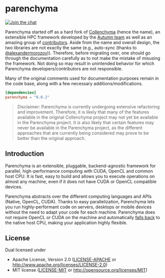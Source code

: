 # parenchyma

[![Join the chat](https://badges.gitter.im/lychee-eng/parenchyma.svg)](https://gitter.im/lychee-eng/parenchyma)

Parenchyma started off as a hard fork of [Collenchyma][collenchyma-repo] (hence the name), an 
extensible HPC framework developed by the [Autumn team] as well as an amazing group 
of [contributors][collenchyma-contributors]. Aside from the name and overall design, the two 
libraries are not exactly the same (e.g., auto-sync (thanks to [@alexandermorozov](/../../issues/2))). 
Therefore, before migrating over, one should go through the documentation carefully as to not make 
the mistake of misusing the framework. Not doing so may result in unintended behavior for 
which Parenchyma developers/contributors are not responsible.

Many of the original comments used for documentation purposes remain in the code base, along with 
a few necessary additions/modifications.

```toml
[dependencies]
parenchyma = "0.0.2"
```

> Disclaimer: Parenchyma is currently undergoing extensive refactoring and improvement. Therefore, 
> it is likely that many of the features available in the original Collenchyma project may not yet 
> be available in the Parenchyma project. It is also likely that certain features may never be 
> available in the Parenchyma project, as the different approaches that are currently being 
> considered may prove to be better than the original approach.

## Introduction

Parenchyma is an extensible, pluggable, backend-agnostic framework for parallel, high-performance 
computing with CUDA, OpenCL and common host CPU. It is fast, easy to build and allows you to execute 
operations on almost any machine, even if it does not have CUDA or OpenCL compatible devices.

Parenchyma abstracts over the different computing languages and APIs (Native, OpenCL, CUDA). 
Thanks to easy parallelization, Parenchyma lets you run highly-performant code on servers, desktops 
or mobile devices without the need to adapt your code for each machine. Parenchyma does 
not require OpenCL or CUDA on the machine and automatically [falls back](/../../issues/15) to the 
native host CPU, making your application highly flexible.

## License

Dual licensed under
  * Apache License, Version 2.0 ([LICENSE-APACHE] or http://www.apache.org/licenses/LICENSE-2.0)
  * MIT license ([LICENSE-MIT] or http://opensource.org/licenses/MIT)

[Autumn team]: https://github.com/autumnai
[collenchyma-repo]: https://github.com/autumnai/collenchyma
[collenchyma-contributors]: https://github.com/autumnai/collenchyma/graphs/contributors
[LICENSE-APACHE]: ../../../license/blob/master/LICENSE-APACHE
[LICENSE-MIT]: ../../../license/blob/master/LICENSE-MIT

